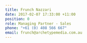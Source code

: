 ```yaml
---
title: Frunch Nazzari
date: 2017-02-07 17:33:00 +11:00
position: 0
role: Managing Partner - Sales
phone: "+61 (0) 408 566 667"
email: frunch@archetypemedia.com.au
---
```


